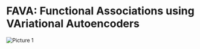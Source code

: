 # FAVA: Functional Associations using VAriational Autoencoders

![Picture 1](https://user-images.githubusercontent.com/81096946/172628567-2b8f2bbc-bec5-4859-87a4-3bc7c0e72099.png)
